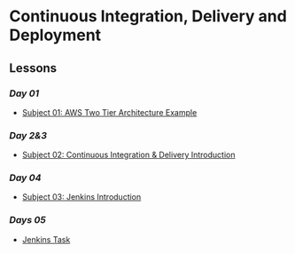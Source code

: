 # Continuous Integration, Delivery and Deployment

## Lessons

### *Day 01*
- [Subject 01: AWS Two Tier Architecture Example](s01-aws-two-tier-example)

### *Day 2&3*
- [Subject 02: Continuous Integration & Delivery Introduction]()

### *Day 04*
- [Subject 03: Jenkins Introduction]()

### *Days 05*
- [Jenkins Task]()
